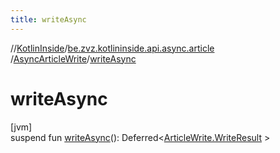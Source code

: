 ```yaml
---
title: writeAsync
---
```

//[KotlinInside](../../../index.html)/[be.zvz.kotlininside.api.async.article](../index.html)
/[AsyncArticleWrite](index.html)/[writeAsync](write-async.html)

# writeAsync

[jvm]\
suspend fun [writeAsync](write-async.html)():
Deferred&lt;[ArticleWrite.WriteResult](../../be.zvz.kotlininside.api.article/-article-write/-write-result/index.html)
&gt;




